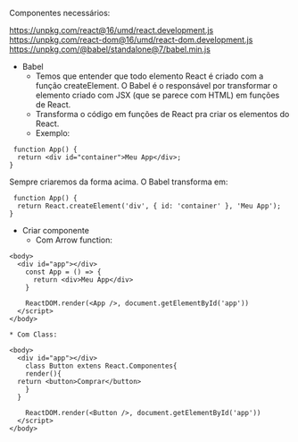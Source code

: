 Componentes necessários:

https://unpkg.com/react@16/umd/react.development.js
https://unpkg.com/react-dom@16/umd/react-dom.development.js
https://unpkg.com/@babel/standalone@7/babel.min.js


* Babel
  * Temos que entender que todo elemento React é criado com a função createElement. O Babel é o responsável por transformar o elemento criado com JSX (que se parece com HTML) em funções de React.
  * Transforma o código em funções de React pra criar os elementos do React.
  * Exemplo: 
 
```
 function App() {
  return <div id="container">Meu App</div>;
}
```
  Sempre criaremos da forma acima. O Babel transforma em:
  
```
 function App() {
  return React.createElement('div', { id: 'container' }, 'Meu App');
}
```
  
  * Criar componente
    * Com Arrow function:
```
<body>
  <div id="app"></div>
    const App = () => {
      return <div>Meu App</div>
    }

    ReactDOM.render(<App />, document.getElementById('app'))
  </script>
</body>
```

    * Com Class:
```
<body>
  <div id="app"></div>
    class Button extens React.Componentes{
    render(){
  return <button>Comprar</button>
    }
  }

    ReactDOM.render(<Button />, document.getElementById('app'))
  </script>
</body>
```
